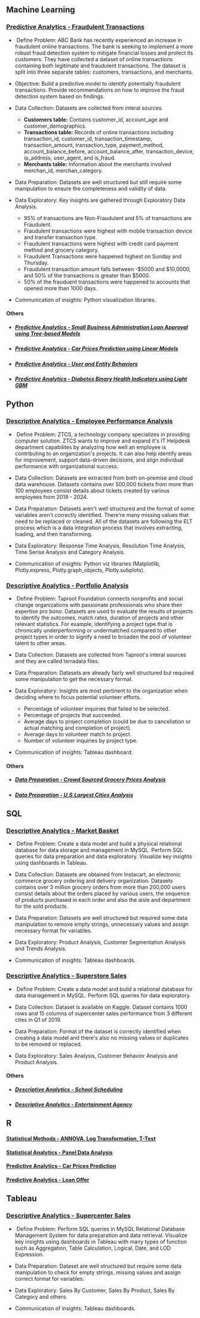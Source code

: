 ## Machine Learning

### [Predictive Analytics - Fraudulent Transactions](https://github.com/thienclaa/congenial-octo-projects/blob/main/Python/Fraudulent%20Transactions%20Predictive%20Analytics/predictive_model_fraudulent_transactions.ipynb)

  -  Define Problem: ABC Bank has recently experienced an increase in fraudulent online transactions. The bank is seeking to implement a more robust fraud detection system to mitigate financial losses and protect its customers. They have collected a dataset of online transactions containing both legitimate and fraudulent transactions. The dataset is split into three separate tables: customers, transactions, and merchants.
    
  - Objective: Build a predictive model to identify potentially fraudulent transactions. Provide recommendations on how to improve the fraud detection system based on findings.
    
  - Data Collection: Datasets are collected from interal sources.
    - **Customers table:** Contains customer_id, account_age and customer_demographics.
    - **Transactions table:** Records of online transactions including transaction_id, customer_id, transaction_timestamp, transaction_amount, transaction_type, payment_method, account_balance_before, account_balance_after, transaction_device, ip_address, user_agent, and is_fraud.
    - **Merchants table:** Information about the merchants involved merchan_id, merchan_category.

  - Data Preparation: Datasets are well structured but still require some manipulation to ensure the completeness and validity of data.

  - Data Exploratory: Key insights are gathered through Exploratory Data Analysis.
    
    - 95% of transactions are Non-Fraudulent and 5% of transactions are Fraudulent.
    - Fraudulent transactions were highest with mobile transaction device and transfer transaction type.
    - Fraudulent transactions were highest with credit card payment method and grocery category.
    - Fraudulent Transactions were happened highest on Sunday and Thursday.
    - Fraudulent transaction amount falls between -$5000 and $10,0000, and 50% of the transactions is greater than $5000.
    - 50% of the frauduent transactions were happened to accounts that opened more than 1000 days.
      
  - Communication of insights: Python visualization libraries.

#### Others

- ##### [Predictive Analytics - Small Business Administration Loan Approval using Tree-based Models](https://github.com/thienclaa/congenial-octo-projects/tree/main/Python/Machine%20Learning/U.S.%20Small%20Business%20Administration)

- ##### [Predictive Analytics - Car Prices Prediction using Linear Models](https://github.com/thienclaa/congenial-octo-projects/tree/main/Python/Machine%20Learning/Linear%20Models%20Car%20Prices)
  
- ##### [Predictive Analytics - User and Entity Behaviors](https://github.com/thienclaa/congenial-octo-projects/tree/main/Python/Machine%20Learning/User%20and%20Entity%20Behaviors%20Analytics)

- ##### [Predictive Analytics - Diabetes Binary Health Indicators using Light GBM](https://github.com/thienclaa/congenial-octo-projects/tree/main/Python/Machine%20Learning/Diabetes%20Binary%20Health%20Indicators)

## Python

### [Descriptive Analytics - Employee Performance Analysis](https://github.com/thienclaa/congenial-octo-projects/blob/main/Python/Data%20Preparation%20%26%20Exploratory/Employee%20Performance%20Analytics/HelpDesk.ipynb)

  -  Define Problem: ZTCS, a technology company specializes in providing computer solution. ZTCS wants to improve and expand it's IT Helpdesk department capabilites by analyzing how well an employee is contributing to an organization's projects. It can also help identify areas for improvement, support data-driven decisions, and align individual performance with organizational success.
 
  - Data Collection: Datasets are extracted from both on-premise and cloud data warehouse. Datasets contains over 500,000 tickets from more than 100 employees consist details about tickets created by various employees from 2019 - 2024.
    
  - Data Preparation: Datasets aren't well structured and the format of some variables aren't correctly identified. There're many missing values that need to be replaced or cleaned. All of the datasets are following the ELT process which is a data integration process that involves extracting, loading, and then transforming.

  - Data Exploratory: Response Time Analysis, Resolution Time Analysis, Time Serise Analysis and Category Analysis.
  
  - Communication of insights: Python viz libraries (Matplotlib, Plotly.express, Plotly.graph_objects, Plotly.subplots).
    
### [Descriptive Analytics - Portfolio Analysis](https://github.com/thienclaa/congenial-octo-projects/tree/main/Python/Data%20Preparation%20%26%20Exploratory/Taproot%20Foundation)

  -  Define Problem: Taproot Foundation connects nonprofits and social change organizations with passionate professionals who share their expertise pro bono. Datasets are used to evaluate the results of projects to identify the outcomes, match rates, duration of projects and other relevant statistics. For example, identifying a project type that is chronically underperforming or undermatched compared to other project types in order to signify a need to broaden the pool of volunteer talent to other areas.
 
  - Data Collection: Datasets are collected from Taproot's interal sources and they are called terradata files.

  - Data Preparation: Datasets are already fairly well structured but required some manipulation to get the necessary format.

  - Data Exploratory: Insights are most pertinent to the organization when deciding where to focus potential volunteer efforts.
    
    - Percentage of volunteer inquiries that failed to be selected.
    - Percentage of projects that succeeded.
    - Average days to project completion (could be due to cancellation or actual matching and completion of project).
    - Average days to volunteer match to project.
    - Number of volunteer inquiries by project type.
      
  - Communication of insights: Tableau dashboard.

#### Others
- ##### [Data Preparation - Crowd Sourced Grocery Prices Analysis](https://github.com/thienclaa/congenial-octo-projects/tree/main/Python/Data%20Preparation%20%26%20Exploratory/Crowd%20Sourced%20Grocery%20Prices)
    
- ##### [Data Preparation - U.S.Largest Cities Analysis](https://github.com/thienclaa/congenial-octo-projects/tree/main/Python/Data%20Preparation%20%26%20Exploratory/Largest%20U.S%20Cities)

## SQL

### [Descriptive Analytics - Market Basket](https://github.com/thienclaa/congenial-octo-projects/tree/main/SQL/Market%20Basket%20Analysis)

  -  Define Problem: Create a data model and build a physical relational database for data storage and management in MySQL. Perform SQL queries for data preparation and data exploratory. Visualize key insights using dashboards in Tableau.
 
  - Data Collection: Datasets are obtained from Instacart, an electronic commerce grocery ordering and delivery organization. Datasets contains over 3 million grocery orders from more than 200,000 users consist details about the orders placed by various users, the sequence of products purchased in each order and also the aisle and department for the sold products.

  - Data Preparation: Datasets are well structured but required some data manipulation to remove empty strings, unnecessary values and assign necessary format for variables.

  - Data Exploratory: Product Analysis, Customer Segmentation Analysis and Trends Analysis.
      
  - Communication of insights: Tableau dashboards.
    
### [Descriptive Analytics - Superstore Sales](https://github.com/thienclaa/congenial-octo-projects/tree/main/SQL/Superstore%20Sales%20Analysis)

  -  Define Problem: Create a data model and build a relational database for data management in MySQL. Perform SQL queries for data exploratory.
 
  - Data Collection: Dataset is available on Kaggle. Dataset contains 1000 rows and 15 columns of supercenter sales performance from 3 different cites in Q1 of 2019.

  - Data Preparation: Format of the dataset is correctly identified when creating a data model and there's also no missing values or duplicates to be removed or replaced.

  - Data Exploratory: Sales Analysis, Customer Behavior Analysis and Product Analysis.
    
#### Others
- ##### [Descriptive Analytics - School Scheduling](https://github.com/thienclaa/congenial-octo-projects/tree/main/SQL/School%20Scheduling%20Analysis)
- ##### [Descriptive Analytics - Entertainment Agency](https://github.com/thienclaa/congenial-octo-projects/tree/main/SQL/Entertainment%20Agency%20Analysis)

## R
 
#### [Statistical Methods - ANNOVA, Log Transformation, T-Test](https://github.com/thienclaa/congenial-octo-projects/blob/main/R/Statistical%20Methods/)

#### [Statistical Analytics - Panel Data Analysis](https://github.com/thienclaa/congenial-octo-projects/blob/main/R/Applied%20Econometrics/Panel%20Analysis.pdf)

#### [Predictive Analytics - Car Prices Prediction](https://github.com/thienclaa/congenial-octo-projects/blob/main/R/Business%20Intelligence/Predict%20Car%20Prices%20Linear.pdf)

#### [Predictive Analytics - Loan Offer](https://github.com/thienclaa/congenial-octo-projects/blob/main/R/Business%20Intelligence/Predict%20Loan%20Offer%20Logistic.pdf)

## Tableau

### [Descriptive Analytics - Supercenter Sales](https://github.com/thienclaa/congenial-octo-projects/tree/main/Tableau/Supercenter%20Performance)

  -  Define Problem: Perform SQL queries in MySQL Relational Database Management System for data preparation and data retrieval. Visualize key insights using dashboards in Tableau with many types of function such as Aggregation, Table Calculation, Logical, Date, and LOD Expression.

  - Data Preparation: Dataset are well structured but require some data manipulation to check for empty strings, missing values and assign correct format for variables.

  - Data Exploratory: Sales By Customer, Sales By Product, Sales By Category and others.
      
  - Communication of insights: Tableau dashboards.
